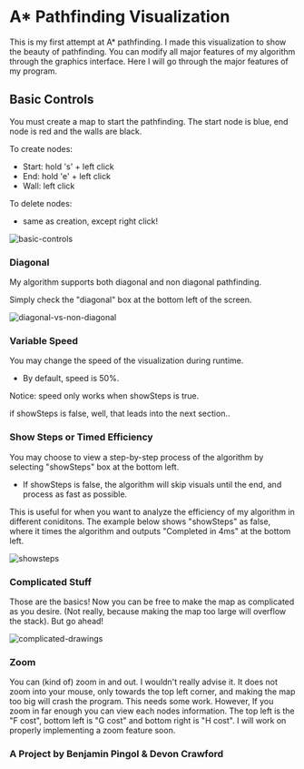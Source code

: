 # A* Pathfinding Visualization

This is my first attempt at A* pathfinding. I made this visualization to show the beauty of pathfinding. You can modify all major features of my algorithm through the graphics interface. Here I will go through the major features of my program.

## Basic Controls
You must create a map to start the pathfinding. The start node is blue, end node is red and the walls are black. 

To create nodes:
  - Start: hold 's' + left click
  - End: hold 'e' + left click
  - Wall: left click
  
To delete nodes:
  - same as creation, except right click!
  
![basic-controls](https://cloud.githubusercontent.com/assets/25334129/22450191/f433bb24-e732-11e6-8004-19b923cf4d08.gif)

### Diagonal
My algorithm supports both diagonal and non diagonal pathfinding. 

Simply check the "diagonal" box at the bottom left of the screen.

![diagonal-vs-non-diagonal](https://cloud.githubusercontent.com/assets/25334129/22450200/fd49d752-e732-11e6-9684-f9284486d6eb.gif)

### Variable Speed
You may change the speed of the visualization during runtime. 
  - By default, speed is 50%. 

Notice: speed only works when showSteps is true. 

if showSteps is false, well, that leads into the next section.. 

### Show Steps or Timed Efficiency
You may choose to view a step-by-step process of the algorithm by selecting "showSteps" box at the bottom left. 
  - If showSteps is false, the algorithm will skip visuals until the end, and process as fast as possible. 
  
This is useful for when you want to analyze the efficiency of my algorithm in different coniditons. The example below shows "showSteps" as false, where it times the algorithm and outputs "Completed in 4ms" at the bottom left. 

![showsteps](https://cloud.githubusercontent.com/assets/25334129/22450236/2f7d1d9c-e733-11e6-87ea-60bc0ecac146.gif)

### Complicated Stuff
Those are the basics! Now you can be free to make the map as complicated as you desire. (Not really, because making the map too large will overflow the stack). But go ahead! 

![complicated-drawings](https://cloud.githubusercontent.com/assets/25334129/22450232/2b790d14-e733-11e6-8a91-4b4cba372f9b.gif)

### Zoom
You can (kind of) zoom in and out. I wouldn't really advise it. It does not zoom into your mouse, only towards the top left corner, and making the map too big will crash the program. This needs some work. However, If you zoom in far enough you can view each nodes information. The top left is the "F cost", bottom left is "G cost" and bottom right is "H cost". I will work on properly implementing a zoom feature soon.
   
### A Project by Benjamin Pingol & Devon Crawford
